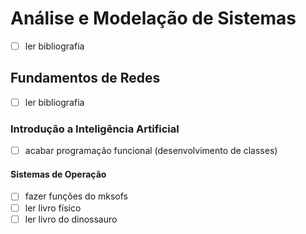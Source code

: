 # Análise e Modelação de Sistemas
- [ ] ler bibliografia 

## Fundamentos de Redes
- [ ] ler bibliografia

### Introdução a Inteligência Artificial 
- [ ] acabar programação funcional (desenvolvimento de classes)

#### Sistemas de Operação
- [ ] fazer funções do mksofs
- [ ] ler livro físico
- [ ] ler livro do dinossauro

